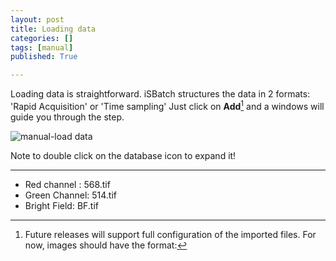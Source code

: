 ```yaml
---
layout: post
title: Loading data
categories: []
tags: [manual]
published: True

---
```


Loading data is straightforward.
iSBatch structures the data in 2 formats: 'Rapid Acquisition' or 'Time sampling'
Just click on **Add**[^1] and a windows will guide you through the step.

![manual-load data]({{site.baseurl}}/images/manual/manual-loadData.png)

Note to double click on the database icon to expand it!


---
[^1]: Future releases will support full configuration of the imported files. For now, images should have the format:
 - Red channel :  568.tif
 - Green Channel: 514.tif
 - Bright Field: BF.tif
